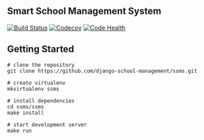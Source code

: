 ## Smart School Management System ##

[![Build Status](https://travis-ci.org/django-school-management/ssms.svg?branch=master)](https://travis-ci.org/django-school-management/ssms) [![Codecov](https://img.shields.io/codecov/c/github/django-school-management/ssms.svg)](https://codecov.io/gh/django-school-management/ssms) [![Code Health](https://landscape.io/github/django-school-management/ssms/master/landscape.svg?style=flat)](https://landscape.io/github/django-school-management/ssms/master)

## Getting Started ##

```
# clone the repository
git clone https://github.com/django-school-management/ssms.git

# create virtualenv
mkvirtualenv ssms

# install dependencies
cd ssms/ssms
make install

# start development server
make run
```
